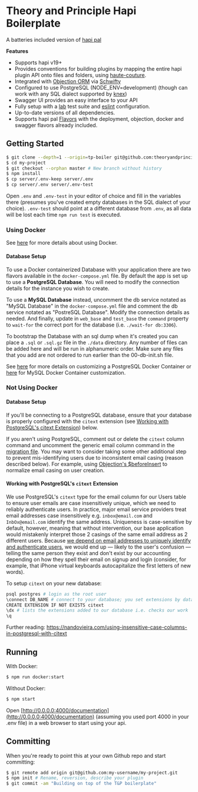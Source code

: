 # Theory and Principle Hapi Boilerplate

A batteries included version of [hapi pal](https://github.com/hapipal/boilerplate/)

**Features**
 - Supports hapi v19+
 - Provides conventions for building plugins by mapping the entire hapi plugin API onto files and folders, using [haute-couture](https://github.com/hapipal/haute-couture/).
 - Integrated with [Objection ORM](https://github.com/Vincit/objection.js/) via [Schwifty](https://github.com/hapipal/schwifty/)
 - Configured to use PostgreSQL (NODE_ENV=development) (though can work with any SQL dialect supported by [knex](http://knexjs.org/))
 - Swagger UI provides an easy interface to your API
 - Fully setup with a [lab](https://github.com/hapijs/lab) test suite and [eslint](https://github.com/eslint/eslint) configuration.
 - Up-to-date versions of all dependencies.
 - Supports hapi pal [Flavors](https://github.com/hapipal/boilerplate/#flavors) with the deployment, objection, docker and swagger flavors already included.

## Getting Started
```bash
$ git clone --depth=1 --origin=tp-boiler git@github.com:theoryandprinciple/TP-Hapi-Boiler.git my-project
$ cd my-project
$ git checkout --orphan master # New branch without history
$ npm install
$ cp server/.env-keep server/.env
$ cp server/.env server/.env-test
```

Open `.env` and `.env-test` in your editor of choice and fill in the variables there (presumes you've created empty databases in the SQL dialect of your choice).  `.env-test` should point at a different database from `.env`, as all data will be lost each time `npm run test` is executed.


### Using Docker
See [here](DOCKER.md) for more details about using Docker.

#### Database Setup
To use a Docker containerized Database with your application there are two flavors available
in the `docker-compose.yml` file.  By default the app is set up to use a **PostgreSQL Database**.
You will need to modify the connection details for the instance you wish to create.

To use a **MySQL Database** instead, uncomment the db service notated as "MySQL Database" in the `docker-compose.yml` file and comment the db service notated as "PostreSQL Database".  Modify
the connection details as needed.  And finally, update in `web_base` and `test_base`
the `command` property to `wait-for` the correct port for the database (i.e. `./wait-for db:3306`).

To bootstrap the Database with an sql dump when it's created you can place a `.sql` or `.sql.gz` file
in the `./data` directory.  Any number of files can be added here and will be run in alphanumeric order.
Make sure any files that you add are not ordered to run earlier than the 00-db-init.sh file.

See [here](https://hub.docker.com/_/postgres) for more details on customizing a PostgreSQL Docker
Container or [here](https://hub.docker.com/_/mysql) for MySQL Docker Container customization.


### Not Using Docker
#### Database Setup
If you'll be connecting to a PostgreSQL database, ensure that your database is properly configured with the `citext` extension (see [Working with PostgreSQL's citext Extension](#working-with-postgresqls-citext-extension)) below.

If you aren't using PostgreSQL, comment out or delete the `citext` column command and uncomment the generic email column command in the [migration file](lib/migrations/20170927113421_users-tokens.js). You may want to consider taking some other additional step to prevent mis-identifying users due to inconsistent email casing (reason described below). For example, using [Objection's $beforeInsert](https://vincit.github.io/objection.js/#_s_beforeinsert) to normalize email casing on user creation.

#### Working with PostgreSQL's `citext` Extension
We use PostgreSQL's `citext` type for the email column for our Users table to ensure user emails are case insensitively unique, which we need to reliably authenticate users. In practice, major email service providers treat email addresses case insensitively e.g. `inbox@email.com` and `InbOx@email.com` identify the same address. Uniqueness is case-sensitive by default, however, meaning that without intervention, our base application would mistakenly interpret those 2 casings of the same email address as 2 different users. Because [we depend on email addresses to uniquely identify and authenticate users](lib/routes/users-login.js#L34), we would end up — likely to the user's confusion — telling the same person they exist and don't exist by our accounting depending on how they spell their email on signup and login (consider, for example, that iPhone virtual keyboards autocapitalize the first letters of new words).

 To setup `citext` on your new database:

```sh
psql postgres # login as the root user
\connect DB_NAME # connect to your database; you set extensions by database, not globally
CREATE EXTENSION IF NOT EXISTS citext
\dx # lists the extensions added to our database i.e. checks our work
\q
```

Further reading: https://nandovieira.com/using-insensitive-case-columns-in-postgresql-with-citext

## Running
With Docker:
```bash
$ npm run docker:start
```

Without Docker:
```bash
$ npm start
```

Open [http://0.0.0.0:4000/documentation](http://0.0.0.0:4000/documentation) (assuming you used port 4000 in your .env file) in a web browser to start using your api.

## Committing
When you're ready to point this at your own Github repo and start committing:

```bash
$ git remote add origin git@github.com:my-username/my-project.git
$ npm init # Rename, reversion, describe your plugin
$ git commit -am "Building on top of the T&P boilerplate"
```
